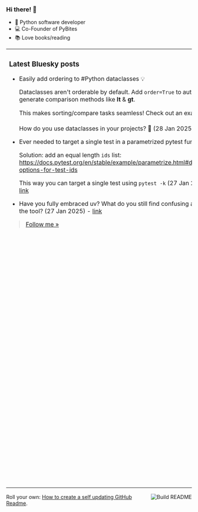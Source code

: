 ### Hi there! 👋

- 🐍 Python software developer
- 💻 Co-Founder of PyBites
- 📚 Love books/reading

<table><tr><td valign="top" width="50%">

### Latest Bluesky posts

<ul>

  <li>
    Easily add ordering to #Python dataclasses 💡

Dataclasses aren't orderable by default. Add `order=True` to auto-generate comparison methods like __lt__ & __gt__.

This makes sorting/compare tasks seamless! Check out an example 👇

How do you use dataclasses in your projects? 🚀 (28 Jan 2025) - <a href="https://bsky.app/profile/bbelderbos.bsky.social/post/3lgsrbkzrks2j" target="_blank">link</a>
  </li>

  <li>
    Ever needed to target a single test in a parametrized pytest function? 

Solution: add an equal length `ids` list: https://docs.pytest.org/en/stable/example/parametrize.html#different-options-for-test-ids

This way you can target a single test using `pytest -k` (27 Jan 2025) - <a href="https://bsky.app/profile/bbelderbos.bsky.social/post/3lgqmykxl6c2h" target="_blank">link</a>
  </li>

  <li>
    Have you fully embraced uv?
What do you still find confusing about the tool? (27 Jan 2025) - <a href="https://bsky.app/profile/bbelderbos.bsky.social/post/3lgpoe6rf7225" target="_blank">link</a>
  </li>

</ul>

> <a href="https://bsky.app/profile/bbelderbos.bsky.social" target="_blank">Follow me &raquo;</a>


</td><td valign="top" width="50%">

### Latest Python tips

<ul>

  <li>
    Timing code in Python: Using `timeit` to compare merging dictionaries in #Python: Old way with `**` unpacking vs. new way with `|`. ... (26 Jul 2024) - <a href="https://github.com/bbelderbos/bobcodesit/blob/main/notes/20240726111622.md" target="_blank">link</a>
  </li>

  <li>
    Merging dictionaries: Old way: `{**dict1, **dict2}` ... (26 Jul 2024) - <a href="https://github.com/bbelderbos/bobcodesit/blob/main/notes/20240726111507.md" target="_blank">link</a>
  </li>

  <li>
    You can now use | for typing: `|` got added to type hints >= 3.10, not needing the `typing` import anymore for these: ... (26 Jul 2024) - <a href="https://github.com/bbelderbos/bobcodesit/blob/main/notes/20240726111223.md" target="_blank">link</a>
  </li>

  <li>
    dict dispatch pattern: Tired of long and unmaintainable `if-elif-elif-else` chains? 😱 ... (13 Jul 2024) - <a href="https://github.com/bbelderbos/bobcodesit/blob/main/notes/20240713105037.md" target="_blank">link</a>
  </li>

  <li>
    split file name and extension: `pathlib` has you covered, just make a `Path` object and access the `stem` and `suffix` attributes: ... (11 Jul 2024) - <a href="https://github.com/bbelderbos/bobcodesit/blob/main/notes/20240711112258.md" target="_blank">link</a>
  </li>

</ul>

> <a href="https://github.com/bbelderbos/bobcodesit" target="_blank">More Python tips &raquo;</a>

</td>
</tr></table>

<a href="https://github.com/bbelderbos/bbelderbos/actions" target="_blank"><img src="https://github.com/bbelderbos/bbelderbos/workflows/Daily%20Update/badge.svg" align="right" alt="Build README"></a>Roll your own: <a href="https://pybit.es/articles/how-to-create-a-self-updating-github-readme/" target="_blank">How to create a self updating GitHub Readme</a>.